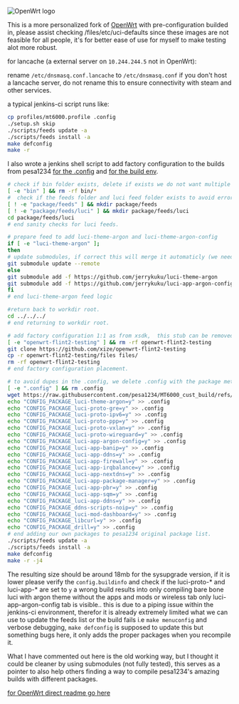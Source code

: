 ![OpenWrt logo](include/logo.png)

This is a more personalized fork of [OpenWrt](https://github.com/openwrt/openwrt) with pre-configuration builded in, please assist checking /files/etc/uci-defaults since these images are not feasible for all people, it's for better ease of use for myself to make testing alot more robust.

for lancache (a external server on ``10.244.244.5`` not in OpenWrt):

rename ``/etc/dnsmasq.conf.lancache`` to ``/etc/dnsmasq.conf`` if you don't host a lancache server, do not rename this to ensure connectivity with steam and other services.

a typical jenkins-ci script runs like:

```bash
cp profiles/mt6000.profile .config
./setup.sh skip
./scripts/feeds update -a
./scripts/feeds install -a
make defconfig
make -r

```

I  also wrote a jenkins shell script to add factory configuration to the builds from pesa1234 [for the .config](https://github.com/pesa1234/MT6000_cust_build) and [for the build env](https://github.com/pesa1234/openwrt/tree/next-r4.5.34.rss.mtk).
```bash
# check if bin folder exists, delete if exists we do not want multiple revisions because that creates issues with archiving artifacts.
[ -e "bin" ] && rm -rf bin/*
#  check if the feeds folder and luci feed folder exists to avoid errors which make the jenkins job fail.
[ ! -e "package/feeds" ] && mkdir package/feeds
[ ! -e "package/feeds/luci" ] && mkdir package/feeds/luci
cd package/feeds/luci
# end sanity checks for luci feeds.

# prepare feed to add luci-theme-argon and luci-theme-argon-config
if [ -e "luci-theme-argon" ];
then
# update submodules, if correct this will merge it automaticly (we need to test this).
git submodule update --remote
else
git submodule add -f https://github.com/jerrykuku/luci-theme-argon
git submodule add -f https://github.com/jerrykuku/luci-app-argon-config
fi
# end luci-theme-argon feed logic

#return back to workdir root.
cd ../../../
# end returning to workdir root.

# add factory configuration 1:1 as from xsdk,  this stub can be removed if factory config is not needed.
[ -e "openwrt-flint2-testing" ] && rm -rf openwrt-flint2-testing
git clone https://github.com/xize/openwrt-flint2-testing
cp -r openwrt-flint2-testing/files files/
rm -rf openwrt-flint2-testing
# end factory configuration placement.

# to avoid dupes in the .config, we delete .config with the package metadata and use the clean one from pesa1234's repo then we add our own packages on top of these.
[ -e ".config" ] && rm .config
wget https://raw.githubusercontent.com/pesa1234/MT6000_cust_build/refs/heads/main/config_file/.config
echo "CONFIG_PACKAGE_luci-theme-argon=y" >> .config
echo "CONFIG_PACKAGE_luci-proto-gre=y" >> .config
echo "CONFIG_PACKAGE_luci-proto-ipv6=y" >> .config
echo "CONFIG_PACKAGE_luci-proto-ppp=y" >> .config
echo "CONFIG_PACKAGE_luci-proto-vxlan=y" >> .config
echo "CONFIG_PACKAGE_luci-proto-wireguard=y" >> .config
echo "CONFIG_PACKAGE_luci-app-argon-config=y" >> .config
echo "CONFIG_PACKAGE_luci-app-banip=y" >> .config
echo "CONFIG_PACKAGE_luci-app-ddns=y" >> .config
echo "CONFIG_PACKAGE_luci-app-firewall=y" >> .config
echo "CONFIG_PACKAGE_luci-app-irqbalance=y" >> .config
echo "CONFIG_PACKAGE_luci-app-nextdns=y" >> .config
echo "CONFIG_PACKAGE_luci-app-package-manager=y" >> .config
echo "CONFIG_PACKAGE_luci-app-pbr=y" >> .config
echo "CONFIG_PACKAGE_luci-app-sqm=y" >> .config
echo "CONFIG_PACKAGE_luci-app-ddns=y" >> .config
echo "CONFIG_PACKAGE_ddns-scripts-noip=y" >> .config
echo "CONFIG_PACKAGE_luci-mod-dashboard=y" >> .config
echo "CONFIG_PACKAGE_libcurl=y" >> .config
echo "CONFIG_PACKAGE_drill=y" >> .config
# end adding our own packages to pesa1234 original package list.
./scripts/feeds update -a
./scripts/feeds install -a
make defconfig
make -r -j4
```
The resulting size should be around 18mb for the sysupgrade version, if it is lower please verify the ``config.buildinfo`` and check if the luci-proto-* and luci-app-* are set to ``y`` a wrong build results into only compiling bare bone luci with argon theme without the apps and mods or wireless tab only luci-app-argon-config tab is visible.. this is due to a piping issue within the jenkins-ci environment, therefor it is already extremely limited what we can use to update the feeds list or the build fails i.e ``make menuconfig`` and verbose debugging, ``make defconfig`` is supposed to update this but something bugs here, it only adds the proper packages when you recompile it.

What I have commented out here is the old working way, but I thought it could be cleaner by using submodules (not fully tested), this serves as a pointer to also help others finding a way to compile pesa1234's amazing builds with different packages.

[for OpenWrt direct readme go here](README_OpenWrt.md)
